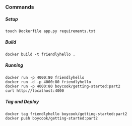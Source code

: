 ### Commands

##### Setup

    touch Dockerfile app.py requirements.txt

##### Build

    docker build -t friendlyhello .

##### Running

    docker run -p 4000:80 friendlyhello
    docker run -d -p 4000:80 friendlyhello
    docker run -p 4000:80 boycook/getting-started:part2
    curl http://localhost:4000

##### Tag and Deploy

    docker tag friendlyhello boycook/getting-started:part2
    docker push boycook/getting-started:part2
